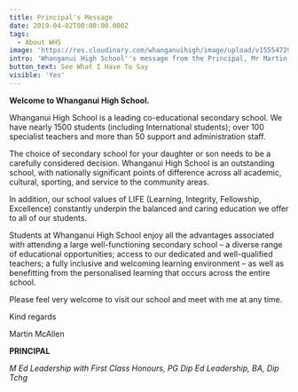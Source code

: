 ```yaml
---
title: Principal's Message
date: 2019-04-02T00:00:00.000Z
tags:
  - About WHS
image: 'https://res.cloudinary.com/whanganuihigh/image/upload/v1555472910/martin.jpg'
intro: 'Whanganui High School''s message from the Principal, Mr Martin McAllen.'
button_text: See What I Have To Say
visible: 'Yes'
---
```

**Welcome to Whanganui High School.**  

Whanganui High School is a leading co-educational secondary school.  We have nearly 1500 students (including International students); over 100 specialist teachers and more than 50 support and administration staff.

The choice of secondary school for your daughter or son needs to be a carefully considered decision.  Whanganui High School is an outstanding school, with nationally significant points of difference across all academic, cultural, sporting, and service to the community areas.

In addition, our school values of LIFE (Learning, Integrity, Fellowship, Excellence) constantly underpin the balanced and caring education we offer to all of our students.

Students at Whanganui High School enjoy all the advantages associated with attending a large well-functioning secondary school – a diverse range of educational opportunities; access to our dedicated and well-qualified teachers; a fully inclusive and welcoming learning environment – as well as benefitting from the personalised learning that occurs across the entire school.

Please feel very welcome to visit our school and meet with me at any time.

Kind regards

Martin McAllen

**PRINCIPAL**

_M Ed Leadership with First Class Honours, PG Dip Ed Leadership, BA, Dip Tchg_
